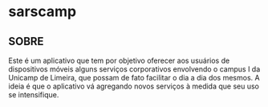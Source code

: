 # sarscamp

##  SOBRE

Este é um aplicativo que tem por objetivo oferecer aos usuários de dispositivos móveis alguns serviços corporativos envolvendo o campus I da Unicamp de Limeira, que possam de fato facilitar o dia a dia dos mesmos. A ideia é que o aplicativo vá agregando novos serviços à medida que seu uso se intensifique. 
